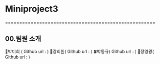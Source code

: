 # Miniproject3

=====================================================

## 00.팀원 소개

:sunflower:박미희 ( Github url :  )
:deciduous_tree:강희원( Github url :  )
:four_leaf_clover:박동규( Github url :  )
:maple_leaf:장영광( Github url :  )
